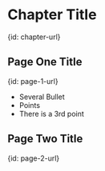 # Chapter Title
{id: chapter-url}

## Page One Title
{id: page-1-url}

* Several Bullet
* Points
* There is a 3rd point

## Page Two Title
{id: page-2-url}

